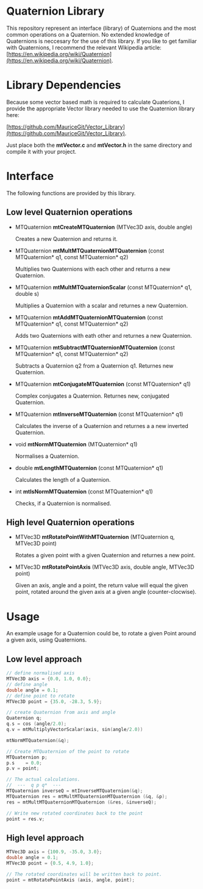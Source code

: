 # Quaternion Library

This repository represent an interface (library) of Quaternions and the most common operations on a Quaternion.
No extended knowledge of Quaternions is neccesary for the use of this library. If you like to get familiar with Quaternions,
I recommend the relevant Wikipedia article: [https://en.wikipedia.org/wiki/Quaternion](https://en.wikipedia.org/wiki/Quaternion).

# Library Dependencies

Because some vector based math is required to calculate Quaterions, I provide the appropriate Vector library needed to use the Quaternion library here:

[https://github.com/MauriceGit/Vector_Library](https://github.com/MauriceGit/Vector_Library).

Just place both the **mtVector.c** and **mtVector.h** in the same directory and compile it with your project.

# Interface

The following functions are provided by this library.

## Low level Quaternion operations

* MTQuaternion **mtCreateMTQuaternion** (MTVec3D axis, double angle)

    Creates a new Quaternion and returns it.

* MTQuaternion **mtMultMTQuaternionMTQuaternion** (const MTQuaternion* q1, const MTQuaternion* q2)

    Multiplies two Quaternions with each other and returns a new Quaternion.

* MTQuaternion **mtMultMTQuaternionScalar** (const MTQuaternion* q1, double s)

    Multiplies a Quaternion with a scalar and returnes a new Quaternion.

* MTQuaternion **mtAddMTQuaternionMTQuaternion** (const MTQuaternion* q1, const MTQuaternion* q2)

    Adds two Quaternions with eath other and returnes a new Quaternion.

* MTQuaternion **mtSubtractMTQuaternionMTQuaternion** (const MTQuaternion* q1, const MTQuaternion* q2)

    Subtracts a Quaternion q2 from a Quaternion q1. Returnes new Quaternion.

* MTQuaternion **mtConjugateMTQuaternion** (const MTQuaternion* q1)

    Complex conjugates a Quaternion. Returnes new, conjugated Quaternion.

* MTQuaternion **mtInverseMTQuaternion** (const MTQuaternion* q1)

    Calculates the inverse of a Quaternion and returnes a a new inverted Quaternion.

* void **mtNormMTQuaternion** (MTQuaternion* q1)

    Normalises a Quaternion.

* double **mtLengthMTQuaternion** (const MTQuaternion* q1)

    Calculates the length of a Quaternion.

* int **mtIsNormMTQuaternion** (const MTQuaternion* q1)

    Checks, if a Quaternion is normalised.

## High level Quaternion operations

* MTVec3D **mtRotatePointWithMTQuaternion** (MTQuaternion q, MTVec3D point)

    Rotates a given point with a given Quaternion and returnes a new point.

* MTVec3D **mtRotatePointAxis** (MTVec3D axis, double angle, MTVec3D point)

    Given an axis, angle and a point, the return value will equal the given point, rotated around the given axis at a given angle (counter-clocwise).

# Usage

An example usage for a Quaternion could be, to rotate a given Point around a given axis, using Quaternions.

## Low level approach

```c
// define normalised axis
MTVec3D axis = {0.0, 1.0, 0.0};
// define angle
double angle = 0.1;
// define point to rotate
MTVec3D point = {35.0, -28.3, 5.9};

// create Quaternion from axis and angle
Quaternion q;
q.s = cos (angle/2.0);
q.v = mtMultiplyVectorScalar(axis, sin(angle/2.0))

mtNormMTQuaternion(&q);

// Create MTQuaternion of the point to rotate
MTQuaternion p;
p.s    = 0.0;
p.v = point;

// The actual calculations.
//  ---  q p q*  ---
MTQuaternion inverseQ = mtInverseMTQuaternion(&q);
MTQuaternion res = mtMultMTQuaternionMTQuaternion (&q, &p);
res = mtMultMTQuaternionMTQuaternion (&res, &inverseQ);

// Write new rotated coordinates back to the point
point = res.v;

```

## High level approach

```c
MTVec3D axis = {100.9, -35.0, 3.0};
double angle = 0.1;
MTVec3D point = {0.5, 4.9, 1.0};

// The rotated coordinates will be written back to point.
point = mtRotatePointAxis (axis, angle, point);
```

